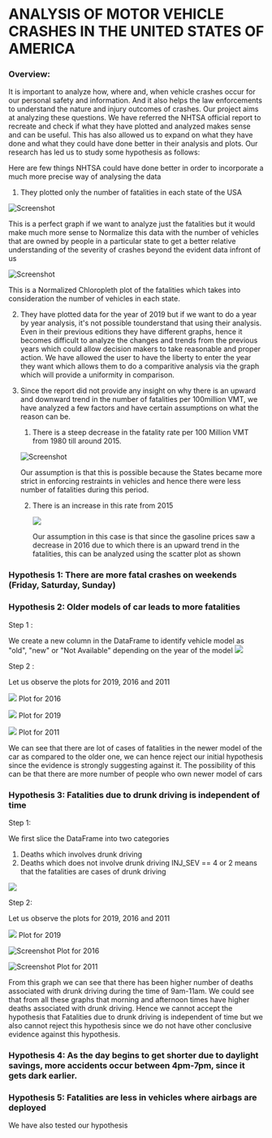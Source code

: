 # ANALYSIS OF MOTOR VEHICLE CRASHES IN THE UNITED STATES OF AMERICA

### Overview: 

It is important to analyze how, where and, when vehicle crashes occur for our personal safety and information. And it also helps the law enforcements to understand the nature and injury outcomes of crashes. Our project aims at analyzing these questions. We have referred the NHTSA official report to recreate and check if what they have plotted and analyzed makes sense and can be useful. This has also allowed us to expand on what they have done and what they could have done better in their analysis and plots. Our research has led us to study some hypothesis as follows:

Here are few things NHTSA could have done better in order to incorporate a much more precise way of analysing the data

1. They plotted only the number of fatalities in each state of the USA 

![Screenshot](https://github.com/prayagpatel99/2021Fall_finals/blob/main/Plotly%20graphs/Map_NHTSA.png)

This is a perfect graph if we want to analyze just the fatalities but it would make much more sense to Normalize this data with the number of vehicles that are owned by people in a particular state to get a better relative understanding of the severity of crashes beyond the evident data infront of us

![Screenshot](https://github.com/prayagpatel99/2021Fall_finals/blob/main/Plotly%20graphs/Normalized_NHTSA.png)

This is a Normalized Chloropleth plot of the fatalities which takes into consideration the number of vehicles in each state.


2. They have plotted data for the year of 2019 but if we want to do a year by year analysis, it's not possible tounderstand that using their analysis. Even in their previous editions they have different graphs, hence it becomes difficult to analyze the changes and trends from the previous years which could allow decision makers to take reasonable and proper action. We have allowed the user to have the liberty to enter the year they want which allows them to do a comparitive analysis via the graph which will provide a uniformity in comparison.




3. Since the report did not provide any insight on why there is an upward and downward trend in the number of fatalities per 100million VMT, we have analyzed a few factors and have certain assumptions on what the reason can be.

    1. There is a steep decrease in the fatality rate per 100 Million VMT from 1980 till around 2015.
      
      ![Screenshot](https://github.com/prayagpatel99/2021Fall_finals/blob/main/Plotly%20graphs/fatality_line.png)

      Our assumption is that this is possible because the States became more strict in enforcing restraints in vehicles and hence there were less number of fatalities during this period.
      
    2. There is an increase in this rate from 2015
    
        ![](https://github.com/prayagpatel99/2021Fall_finals/blob/main/Plotly%20graphs/scatterplot.PNG)
        
        Our assumption in this case is that since the gasoline prices saw a decrease in 2016 due to which there is an upward trend in the fatalities, this can be analyzed using the scatter plot as shown
        


<!-- 
NHTSA has done a great job in plotting the fatalities in the states of USA for the year of 2019 using a map, but a better way to plot this graph would have been to first normalize the values based on the number of vehicles and then plot it on the map. This would have allowed them to see fatalities in relative terms and analyze better.  -->


### Hypothesis 1: There are more fatal crashes on weekends (Friday, Saturday, Sunday)

### Hypothesis 2: Older models of car leads to more fatalities

Step 1 :

We create a new column in the DataFrame to identify vehicle model as "old", "new" or "Not Available" depending on the year of the model
![](https://github.com/prayagpatel99/2021Fall_finals/blob/main/Plotly%20graphs/model_crash.PNG)

Step 2 : 

Let us observe the plots for 2019, 2016 and 2011

![](https://github.com/prayagpatel99/2021Fall_finals/blob/main/Plotly%20graphs/model_2016.PNG)
Plot for 2016

![](https://github.com/prayagpatel99/2021Fall_finals/blob/main/Plotly%20graphs/model_2019.PNG)
Plot for 2019

![](https://github.com/prayagpatel99/2021Fall_finals/blob/main/Plotly%20graphs/model_2011.PNG)
Plot for 2011

We can see that there are lot of cases of fatalities in the newer model of the car as compared to the older one, we can hence reject our initial hypothesis since the evidence is strongly suggesting against it. The possibility of this can be that there are more number of people who own newer model of cars 

### Hypothesis 3: Fatalities due to drunk driving is independent of time

Step 1:

We first slice the DataFrame into two categories
1. Deaths which involves drunk driving
2. Deaths which does not involve drunk driving
INJ_SEV == 4 or 2 means that the fatalities are cases of drunk driving

![](https://github.com/prayagpatel99/2021Fall_finals/blob/main/code_drunk.PNG)

Step 2:

Let us observe the plots for 2019, 2016 and 2011

![](https://github.com/prayagpatel99/2021Fall_finals/blob/main/Plotly%20graphs/drunk_death_2019.PNG)
Plot for 2019

![Screenshot](https://github.com/prayagpatel99/2021Fall_finals/blob/main/Plotly%20graphs/drunk_death_2016.jpeg)
Plot for 2016

![Screenshot](https://github.com/prayagpatel99/2021Fall_finals/blob/main/Plotly%20graphs/model_2011.PNG)
Plot for 2011

From this graph we can see that there has been higher number of deaths associated with drunk driving during the time of 9am-11am. We could see that from all these graphs that morning and afternoon times have higher deaths associated with drunk driving. Hence we cannot accept the hypothesis that Fatalities due to drunk driving is independent of time but we also cannot reject this hypothesis since we do not have other conclusive evidence against this hypothesis.


### Hypothesis 4: As the day begins to get shorter due to daylight savings, more accidents occur between 4pm-7pm, since it gets dark earlier.


### Hypothesis 5: Fatalities are less in vehicles where airbags are deployed
We have also tested our hypothesis



